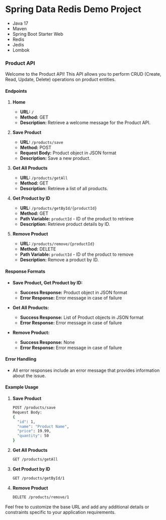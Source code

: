 # Spring Data Redis Demo Project

- Java 17
- Maven
- Spring Boot Starter Web
- Redis
- Jedis
- Lombok

### Product API

Welcome to the Product API! This API allows you to perform CRUD (Create, Read, Update, Delete) operations on product entities.


#### Endpoints

1. **Home**
   - **URL:** `/`
   - **Method:** GET
   - **Description:** Retrieve a welcome message for the Product API.

2. **Save Product**
   - **URL:** `/products/save`
   - **Method:** POST
   - **Request Body:** Product object in JSON format
   - **Description:** Save a new product.

3. **Get All Products**
   - **URL:** `/products/getAll`
   - **Method:** GET
   - **Description:** Retrieve a list of all products.

4. **Get Product by ID**
   - **URL:** `/products/getById/{productId}`
   - **Method:** GET
   - **Path Variable:** `productId` - ID of the product to retrieve
   - **Description:** Retrieve product details by ID.

5. **Remove Product**
   - **URL:** `/products/remove/{productId}`
   - **Method:** DELETE
   - **Path Variable:** `productId` - ID of the product to remove
   - **Description:** Remove a product by ID.

#### Response Formats

- **Save Product, Get Product by ID:**
  - **Success Response:** Product object in JSON format
  - **Error Response:** Error message in case of failure

- **Get All Products:**
  - **Success Response:** List of Product objects in JSON format
  - **Error Response:** Error message in case of failure

- **Remove Product:**
  - **Success Response:** None
  - **Error Response:** Error message in case of failure

#### Error Handling

- All error responses include an error message that provides information about the issue.

#### Example Usage

1. **Save Product**
   ```bash
   POST /products/save
   Request Body:
   {
     "id": 1,
     "name": "Product Name",
     "price": 19.99,
     "quantity": 50
   }
   ```

2. **Get All Products**
   ```bash
   GET /products/getAll
   ```

3. **Get Product by ID**
   ```bash
   GET /products/getById/1
   ```

4. **Remove Product**
   ```bash
   DELETE /products/remove/1
   ```

Feel free to customize the base URL and add any additional details or constraints specific to your application requirements.
